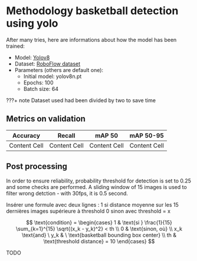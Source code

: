 # Methodology basketball detection using yolo

After many tries, here are informations about how the model has been trained:

- Model: [Yolov8](https://docs.ultralytics.com/modes/train/#key-features-of-train-mode)
- Dataset: [RoboFlow dataset](https://universe.roboflow.com/ownprojects/basketball-w2xcw)
- Parameters (others are default one):
  - Initial model: yolov8n.pt
  - Epochs: 100
  - Batch size: 64

???+ note
    Dataset used had been divided by two to save time

## Metrics on validation

Accuracy     | Recall        | mAP 50       | mAP 50-95
------------ | ------------- | ------------ | ------------
Content Cell | Content Cell  | Content Cell | Content Cell

## Post processing

In order to ensure reliability, probability threshold for detection is set to 0.25 and some checks are performed.
A sliding window of 15 images is used to filter wrong detction - with 30fps, it is 0.5 second.

Insérer une formule avec deux lignes : 1 si distance moyenne sur les 15 dernières images supérieure à threshold  0 sinon
avec threshold = x

$$
\text{condition} = \begin{cases}
1 & \text{si } \frac{1}{15} \sum_{k=1}^{15} \sqrt{(x_k - y_k)^2} < th \\
0 & \text{sinon, où} \\
x_k \text{and} \ y_k & \ \text{basketball bounding box center} \\
th & \text{threshold distance} = 10
\end{cases}
$$

TODO
